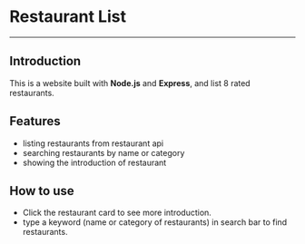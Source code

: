 # Restaurant List 
---

## Introduction
This is a website built with **Node.js** and **Express**, and list 8 rated restaurants.


## Features
- listing restaurants from restaurant api
- searching restaurants by name or category
- showing the introduction of restaurant



## How to use

- Click the restaurant card to see more introduction.
- type a keyword (name or category of restaurants) in search bar to find restaurants.

